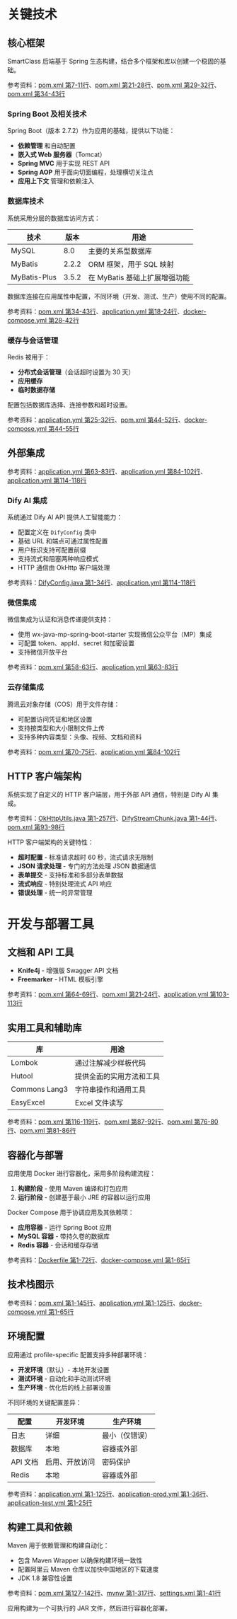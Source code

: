 # 关键技术

## 核心框架

SmartClass 后端基于 Spring 生态构建，结合多个框架和库以创建一个稳固的基础。

参考资料：[pom.xml 第7-11行](https://github.com/Ubanillx/smartclass-backend/blob/0873c502/pom.xml#L7-L11)、[pom.xml 第21-28行](https://github.com/Ubanillx/smartclass-backend/blob/0873c502/pom.xml#L21-L28)、[pom.xml 第29-32行](https://github.com/Ubanillx/smartclass-backend/blob/0873c502/pom.xml#L29-L32)、[pom.xml 第34-43行](https://github.com/Ubanillx/smartclass-backend/blob/0873c502/pom.xml#L34-L43)

### Spring Boot 及相关技术

Spring Boot（版本 2.7.2）作为应用的基础，提供以下功能：

- **依赖管理** 和自动配置
- **嵌入式 Web 服务器**（Tomcat）
- **Spring MVC** 用于实现 REST API
- **Spring AOP** 用于面向切面编程，处理横切关注点
- **应用上下文** 管理和依赖注入

### 数据库技术

系统采用分层的数据库访问方式：

| 技术 | 版本 | 用途 |
|---|---|---|
| MySQL | 8.0 | 主要的关系型数据库 |
| MyBatis | 2.2.2 | ORM 框架，用于 SQL 映射 |
| MyBatis-Plus | 3.5.2 | 在 MyBatis 基础上扩展增强功能 |

数据库连接在应用属性中配置，不同环境（开发、测试、生产）使用不同的配置。

参考资料：[pom.xml 第34-43行](https://github.com/Ubanillx/smartclass-backend/blob/0873c502/pom.xml#L34-L43)、[application.yml 第18-24行](https://github.com/Ubanillx/smartclass-backend/blob/0873c502/src/main/resources/application.yml#L18-L24)、[docker-compose.yml 第28-42行](https://github.com/Ubanillx/smartclass-backend/blob/0873c502/docker-compose.yml#L28-L42)

### 缓存与会话管理

Redis 被用于：

- **分布式会话管理**（会话超时设置为 30 天）
- **应用缓存**
- **临时数据存储**

配置包括数据库选择、连接参数和超时设置。

参考资料：[application.yml 第25-32行](https://github.com/Ubanillx/smartclass-backend/blob/0873c502/src/main/resources/application.yml#L25-L32)、[pom.xml 第44-52行](https://github.com/Ubanillx/smartclass-backend/blob/0873c502/pom.xml#L44-L52)、[docker-compose.yml 第44-55行](https://github.com/Ubanillx/smartclass-backend/blob/0873c502/docker-compose.yml#L44-L55)

## 外部集成

参考资料：[application.yml 第63-83行](https://github.com/Ubanillx/smartclass-backend/blob/0873c502/src/main/resources/application.yml#L63-L83)、[application.yml 第84-102行](https://github.com/Ubanillx/smartclass-backend/blob/0873c502/src/main/resources/application.yml#L84-L102)、[application.yml 第114-118行](https://github.com/Ubanillx/smartclass-backend/blob/0873c502/src/main/resources/application.yml#L114-L118)

### Dify AI 集成

系统通过 Dify AI API 提供人工智能能力：

- 配置定义在 `DifyConfig` 类中
- 基础 URL 和端点可通过属性配置
- 用户标识支持可配置前缀
- 支持流式和阻塞两种响应模式
- HTTP 通信由 OkHttp 客户端处理

参考资料：[DifyConfig.java 第1-34行](https://github.com/Ubanillx/smartclass-backend/blob/0873c502/src/main/java/com/ubanillx/smartclass/config/DifyConfig.java#L1-L34)、[application.yml 第114-118行](https://github.com/Ubanillx/smartclass-backend/blob/0873c502/src/main/resources/application.yml#L114-L118)

### 微信集成

微信集成为认证和消息传递提供支持：

- 使用 wx-java-mp-spring-boot-starter 实现微信公众平台（MP）集成
- 可配置 token、appId、secret 和加密设置
- 支持微信开放平台

参考资料：[pom.xml 第58-63行](https://github.com/Ubanillx/smartclass-backend/blob/0873c502/pom.xml#L58-L63)、[application.yml 第63-83行](https://github.com/Ubanillx/smartclass-backend/blob/0873c502/src/main/resources/application.yml#L63-L83)

### 云存储集成

腾讯云对象存储（COS）用于文件存储：

- 可配置访问凭证和地区设置
- 支持按类型和大小限制文件上传
- 支持多种内容类型：头像、视频、文档和资料

参考资料：[pom.xml 第70-75行](https://github.com/Ubanillx/smartclass-backend/blob/0873c502/pom.xml#L70-L75)、[application.yml 第84-102行](https://github.com/Ubanillx/smartclass-backend/blob/0873c502/src/main/resources/application.yml#L84-L102)

## HTTP 客户端架构

系统实现了自定义的 HTTP 客户端层，用于外部 API 通信，特别是 Dify AI 集成。

参考资料：[OkHttpUtils.java 第1-257行](https://github.com/Ubanillx/smartclass-backend/blob/0873c502/src/main/java/com/ubanillx/smartclass/util/OkHttpUtils.java#L1-L257)、[DifyStreamChunk.java 第1-44行](https://github.com/Ubanillx/smartclass-backend/blob/0873c502/src/main/java/com/ubanillx/smartclass/model/dto/dify/DifyStreamChunk.java#L1-L44)、[pom.xml 第93-98行](https://github.com/Ubanillx/smartclass-backend/blob/0873c502/pom.xml#L93-L98)

HTTP 客户端架构的关键特性：

- **超时配置** - 标准请求超时 60 秒，流式请求无限制
- **JSON 请求处理** - 专门的方法处理 JSON 数据通信
- **表单提交** - 支持标准和多部分表单数据
- **流式响应** - 特别处理流式 API 响应
- **错误处理** - 统一的异常管理

# 开发与部署工具

## 文档和 API 工具

- **Knife4j** - 增强版 Swagger API 文档
- **Freemarker** - HTML 模板引擎

参考资料：[pom.xml 第64-69行](https://github.com/Ubanillx/smartclass-backend/blob/0873c502/pom.xml#L64-L69)、[pom.xml 第21-24行](https://github.com/Ubanillx/smartclass-backend/blob/0873c502/pom.xml#L21-L24)、[application.yml 第103-113行](https://github.com/Ubanillx/smartclass-backend/blob/0873c502/src/main/resources/application.yml#L103-L113)

## 实用工具和辅助库

| 库 | 用途 |
|---|---|
| Lombok | 通过注解减少样板代码 |
| Hutool | 提供全面的实用方法和工具 |
| Commons Lang3 | 字符串操作和通用工具 |
| EasyExcel | Excel 文件读写 |

参考资料：[pom.xml 第116-119行](https://github.com/Ubanillx/smartclass-backend/blob/0873c502/pom.xml#L116-L119)、[pom.xml 第87-92行](https://github.com/Ubanillx/smartclass-backend/blob/0873c502/pom.xml#L87-L92)、[pom.xml 第76-80行](https://github.com/Ubanillx/smartclass-backend/blob/0873c502/pom.xml#L76-L80)、[pom.xml 第81-86行](https://github.com/Ubanillx/smartclass-backend/blob/0873c502/pom.xml#L81-L86)

## 容器化与部署

应用使用 Docker 进行容器化，采用多阶段构建流程：

1. **构建阶段** - 使用 Maven 编译和打包应用
2. **运行阶段** - 创建基于最小 JRE 的容器以运行应用

Docker Compose 用于协调应用及其依赖项：

- **应用容器** - 运行 Spring Boot 应用
- **MySQL 容器** - 带持久卷的数据库
- **Redis 容器** - 会话和缓存存储

参考资料：[Dockerfile 第1-72行](https://github.com/Ubanillx/smartclass-backend/blob/0873c502/Dockerfile#L1-L72)、[docker-compose.yml 第1-65行](https://github.com/Ubanillx/smartclass-backend/blob/0873c502/docker-compose.yml#L1-L65)

## 技术栈图示

参考资料：[pom.xml 第1-145行](https://github.com/Ubanillx/smartclass-backend/blob/0873c502/pom.xml#L1-L145)、[application.yml 第1-125行](https://github.com/Ubanillx/smartclass-backend/blob/0873c502/src/main/resources/application.yml#L1-L125)、[docker-compose.yml 第1-65行](https://github.com/Ubanillx/smartclass-backend/blob/0873c502/docker-compose.yml#L1-L65)

## 环境配置

应用通过 profile-specific 配置支持多种部署环境：

- **开发环境**（默认）- 本地开发设置
- **测试环境** - 自动化和手动测试环境
- **生产环境** - 优化后的线上部署设置

不同环境的关键配置差异：

| 配置 | 开发环境 | 生产环境 |
|---|---|---|
| 日志 | 详细 | 最小（仅错误） |
| 数据库 | 本地 | 容器或外部 |
| API 文档 | 启用、开放访问 | 密码保护 |
| Redis | 本地 | 容器或外部 |

参考资料：[application.yml 第1-125行](https://github.com/Ubanillx/smartclass-backend/blob/0873c502/src/main/resources/application.yml#L1-L125)、[application-prod.yml 第1-36行](https://github.com/Ubanillx/smartclass-backend/blob/0873c502/src/main/resources/application-prod.yml#L1-L36)、[application-test.yml 第1-25行](https://github.com/Ubanillx/smartclass-backend/blob/0873c502/src/main/resources/application-test.yml#L1-L25)

## 构建工具和依赖

Maven 用于依赖管理和构建自动化：

- 包含 Maven Wrapper 以确保构建环境一致性
- 配置阿里云 Maven 仓库以加快中国地区的下载速度
- JDK 1.8 兼容性设置

参考资料：[pom.xml 第127-142行](https://github.com/Ubanillx/smartclass-backend/blob/0873c502/pom.xml#L127-L142)、[mvnw 第1-317行](https://github.com/Ubanillx/smartclass-backend/blob/0873c502/mvnw#L1-L317)、[settings.xml 第1-41行](https://github.com/Ubanillx/smartclass-backend/blob/0873c502/settings.xml#L1-L41)

应用构建为一个可执行的 JAR 文件，然后进行容器化部署。
